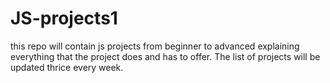 # JS-projects1
this repo will contain js projects from beginner to advanced explaining everything that the project does and has to offer. The list of projects will be updated thrice every week. 
